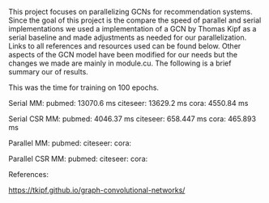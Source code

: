 This project focuses on parallelizing GCNs for recommendation systems. Since the goal of this project is the compare the speed of parallel and serial implementations we used a implementation of a GCN by Thomas Kipf as a serial baseline and made adjustments as needed for our parallelization. Links to all references and resources used can be found below. Other aspects of the GCN model have been modified for our needs but the changes we made are mainly in module.cu. The following is a brief summary our of results.

This was the time for training on 100 epochs.

Serial MM:
    pubmed: 13070.6 ms
    citeseer: 13629.2 ms
    cora: 4550.84 ms

Serial CSR MM:
    pubmed: 4046.37 ms
    citeseer: 658.447 ms
    cora: 465.893 ms

Parallel MM:
    pubmed: 
    citeseer: 
    cora: 

Parallel CSR MM:
    pubmed: 
    citeseer: 
    cora: 

References:

https://tkipf.github.io/graph-convolutional-networks/

